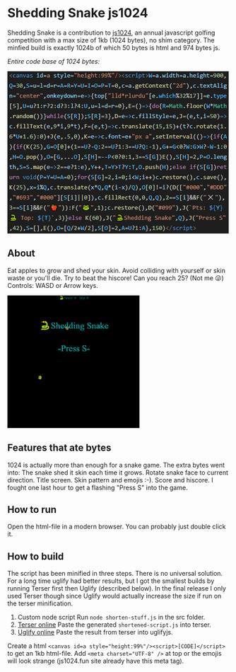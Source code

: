 # Shedding Snake js1024

Shedding Snake is a contribution to [js1024](https://js1024.fun/), an annual javascript golfing competition with a max size of 1kb (1024 bytes), no shim category. The minfied build is exactly 1024b of which 50 bytes is html and 974 bytes js.



*Entire code base of 1024 bytes:*

![code base](./code.png)


## About

Eat apples to grow and shed your skin. Avoid colliding with yourself or skin waste or you'll die. Try to beat the hiscore! Can you reach 25? (Not me 😜)
Controls: WASD or Arrow keys.

![game play](./gameplay300.gif)

## Features that ate bytes

1024 is actually more than enough for a snake game. The extra bytes went into: The snake shed it skin each time it grows. Rotate snake face to current direction. Title screen. Skin pattern and  emojis :-). Score and hiscore. I fought one last hour to get a flashing "Press S" into the game.

## How to run

Open the html-file in a modern browser. You can probably just double click it.

## How to build

The script has been minified in three steps. There is no universal solution. For a long time uglify had better results, but I got the smallest builds by running Terser first then Uglify (described below). In the final release I only used Terser though since Uglify would actually increase the size if run on the terser minification.

1. Custom node script
   Run `node shorten-stuff.js` in the src folder.
2. [Terser online](https://xem.github.io/terser-online/)
   Paste the generated `shortened-script.js` into terser.
3. [Uglify online](https://skalman.github.io/UglifyJS-online/)
   Paste the result from terser into uglifyjs.

Create a html `<canvas id=a style="height:99%"/><script>[CODE]</script>` to get an 1kb html-file. Add `<meta charset="UTF-8" />` at top or the emojis will look strange (js1024.fun site already have this meta tag).
